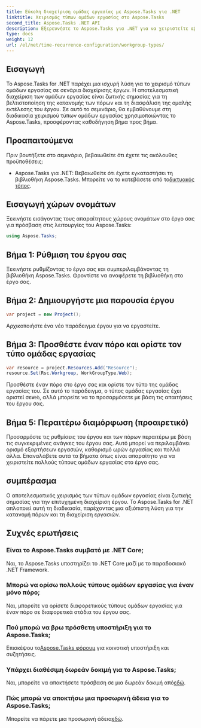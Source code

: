```yaml
---
title: Εύκολη διαχείριση ομάδας εργασίας με Aspose.Tasks για .NET
linktitle: Χειρισμός τύπων ομάδων εργασίας στο Aspose.Tasks
second_title: Aspose.Tasks .NET API
description: Εξερευνήστε το Aspose.Tasks για .NET για να χειριστείτε αβίαστα τύπους ομάδων εργασίας στο έργο σας. Βελτιστοποιήστε την κατανομή πόρων και βελτιώστε τη διαχείριση του έργου.
type: docs
weight: 12
url: /el/net/time-recurrence-configuration/workgroup-types/
---
```

## Εισαγωγή
Το Aspose.Tasks for .NET παρέχει μια ισχυρή λύση για το χειρισμό τύπων ομάδων εργασίας σε σενάρια διαχείρισης έργων. Η αποτελεσματική διαχείριση των ομάδων εργασίας είναι ζωτικής σημασίας για τη βελτιστοποίηση της κατανομής των πόρων και τη διασφάλιση της ομαλής εκτέλεσης του έργου. Σε αυτό το σεμινάριο, θα εμβαθύνουμε στη διαδικασία χειρισμού τύπων ομάδων εργασίας χρησιμοποιώντας το Aspose.Tasks, προσφέροντας καθοδήγηση βήμα προς βήμα.
## Προαπαιτούμενα
Πριν βουτήξετε στο σεμινάριο, βεβαιωθείτε ότι έχετε τις ακόλουθες προϋποθέσεις:
-  Aspose.Tasks για .NET: Βεβαιωθείτε ότι έχετε εγκαταστήσει τη βιβλιοθήκη Aspose.Tasks. Μπορείτε να το κατεβάσετε από το[δικτυακός τόπος](https://releases.aspose.com/tasks/net/).
## Εισαγωγή χώρων ονομάτων
Ξεκινήστε εισάγοντας τους απαραίτητους χώρους ονομάτων στο έργο σας για πρόσβαση στις λειτουργίες του Aspose.Tasks:
```csharp
using Aspose.Tasks;
```
## Βήμα 1: Ρύθμιση του έργου σας
Ξεκινήστε ρυθμίζοντας το έργο σας και συμπεριλαμβάνοντας τη βιβλιοθήκη Aspose.Tasks. Φροντίστε να αναφέρετε τη βιβλιοθήκη στο έργο σας.
## Βήμα 2: Δημιουργήστε μια παρουσία έργου
```csharp
var project = new Project();
```
Αρχικοποιήστε ένα νέο παράδειγμα έργου για να εργαστείτε.
## Βήμα 3: Προσθέστε έναν πόρο και ορίστε τον τύπο ομάδας εργασίας
```csharp
var resource = project.Resources.Add("Resource");
resource.Set(Rsc.Workgroup, WorkGroupType.Web);
```
 Προσθέστε έναν πόρο στο έργο σας και ορίστε τον τύπο της ομάδας εργασίας του. Σε αυτό το παράδειγμα, ο τύπος ομάδας εργασίας έχει οριστεί σε`Web`, αλλά μπορείτε να το προσαρμόσετε με βάση τις απαιτήσεις του έργου σας.
## Βήμα 5: Περαιτέρω διαμόρφωση (προαιρετικό)
Προσαρμόστε τις ρυθμίσεις του έργου και των πόρων περαιτέρω με βάση τις συγκεκριμένες ανάγκες του έργου σας. Αυτό μπορεί να περιλαμβάνει ορισμό εξαρτήσεων εργασιών, καθορισμό ωρών εργασίας και πολλά άλλα.
Επαναλάβετε αυτά τα βήματα όπως είναι απαραίτητο για να χειριστείτε πολλούς τύπους ομάδων εργασίας στο έργο σας.
## συμπέρασμα
Ο αποτελεσματικός χειρισμός των τύπων ομάδων εργασίας είναι ζωτικής σημασίας για την επιτυχημένη διαχείριση έργου. Το Aspose.Tasks for .NET απλοποιεί αυτή τη διαδικασία, παρέχοντας μια αξιόπιστη λύση για την κατανομή πόρων και τη διαχείριση εργασιών.
## Συχνές ερωτήσεις
### Είναι το Aspose.Tasks συμβατό με .NET Core;
Ναι, το Aspose.Tasks υποστηρίζει το .NET Core μαζί με το παραδοσιακό .NET Framework.
### Μπορώ να ορίσω πολλούς τύπους ομάδων εργασίας για έναν μόνο πόρο;
Ναι, μπορείτε να ορίσετε διαφορετικούς τύπους ομάδων εργασίας για έναν πόρο σε διαφορετικά στάδια του έργου σας.
### Πού μπορώ να βρω πρόσθετη υποστήριξη για το Aspose.Tasks;
 Επισκέψου το[Aspose.Tasks φόρουμ](https://forum.aspose.com/c/tasks/15) για κοινοτική υποστήριξη και συζητήσεις.
### Υπάρχει διαθέσιμη δωρεάν δοκιμή για το Aspose.Tasks;
 Ναι, μπορείτε να αποκτήσετε πρόσβαση σε μια δωρεάν δοκιμή από[εδώ](https://releases.aspose.com/).
### Πώς μπορώ να αποκτήσω μια προσωρινή άδεια για το Aspose.Tasks;
 Μπορείτε να πάρετε μια προσωρινή άδεια[εδώ](https://purchase.aspose.com/temporary-license/).